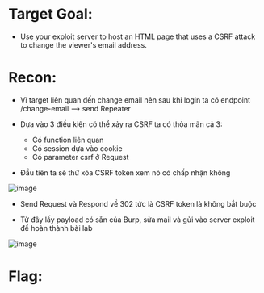# Target Goal: 
- Use your exploit server to host an HTML page that uses a CSRF attack to change the viewer's email address.

# Recon: 
- Vì target liên quan đến change email nên sau khi login ta có endpoint /change-email --> send Repeater
- Dựa vào 3 điều kiện có thể xảy ra CSRF ta có thỏa mãn cả 3:
   + Có function liên quan 
   + Có session dựa vào cookie
   + Có parameter csrf ở Request 

- Đầu tiên ta sẽ thử xóa CSRF token xem nó có chấp nhận không

![image](https://hackmd.io/_uploads/B1JlQmWKp.png)

    
- Send Request và Respond về 302 tức là CSRF token là không bắt buộc

- Từ đây lấy payload có sẵn của Burp, sửa mail và gửi vào server exploit để hoàn thành bài lab 
    
![image](https://github.com/vanniichan/Portswigger/assets/112863484/a500fd6f-ed64-4181-8685-84c8375d460f)


# Flag: 
